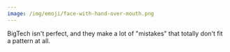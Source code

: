 ```yaml
---
image: /img/emoji/face-with-hand-over-mouth.png
---
```


BigTech isn't perfect, and they make a lot of "mistakes" that totally don't
fit a pattern at all.
